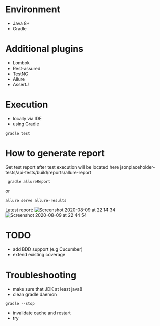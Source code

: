 # Environment
* Java 8+
* Gradle

# Additional plugins 
* Lombok
* Rest-assured
* TestNG
* Allure
* AssertJ

# Execution
* locally via IDE
* using Gradle
```
gradle test
```

# How to generate report
Get test report after test execution
will be located here jsonplaceholder-tests/api-tests/build/reports/allure-report

```
 gradle allureReport 
```
 or 
 ```
 allure serve allure-results
```
Latest report:
![Screenshot 2020-08-09 at 22 14 34](https://user-images.githubusercontent.com/8155318/89740434-4e7ab880-da91-11ea-83e2-52b736ec7cfe.png)
![Screenshot 2020-08-09 at 22 44 54](https://user-images.githubusercontent.com/8155318/89740527-060fca80-da92-11ea-9852-e9773ec8be8a.png)

# TODO
* add BDD support (e.g Cucumber)
* extend existing coverage

# Troubleshooting

- make sure that JDK at least java8
- clean gradle daemon
```
gradle --stop
```
- invalidate cache and restart
- try 
```gradle build


